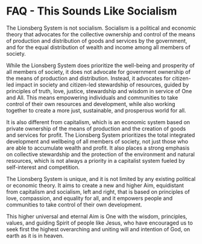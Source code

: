 # FAQ - This Sounds Like Socialism

The Lionsberg System is not socialism. Socialism is a political and economic theory that advocates for the collective ownership and control of the means of production and distribution of goods and services by the government, and for the equal distribution of wealth and income among all members of society. 

While the Lionsberg System does prioritize the well-being and prosperity of all members of society, it does not advocate for government ownership of the means of production and distribution. Instead, it advocates for citizen-led impact in society and citizen-led stewardship of resources, guided by principles of truth, love, justice, stewardship and wisdom in service of One and All. This means empowering individuals and communities to take control of their own resources and development, while also working together to create a more just, sustainable, and prosperous world for all.

It is also different from capitalism, which is an economic system based on private ownership of the means of production and the creation of goods and services for profit. The Lionsberg System prioritizes the total integrated development and wellbeing of all members of society, not just those who are able to accumulate wealth and profit. It also places a strong emphasis on collective stewardship and the protection of the environment and natural resources, which is not always a priority in a capitalist system fueled by self-interest and competition. 

The Lionsberg System is unique, and it is not limited by any existing political or economic theory. It aims to create a new and higher Aim, equidistant from capitalism and socialism, left and right, that is based on principles of love, compassion, and equality for all, and it empowers people and communities to take control of their own development. 

This higher universal and eternal Aim is One with the wisdom, principles, values, and guiding Spirit of people like Jesus, who have encouraged us to seek first the highest overarching and uniting will and intention of God, on earth as it is in heaven. 